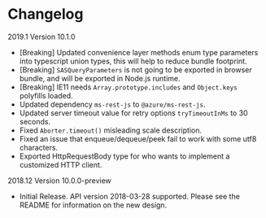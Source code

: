 # Changelog

2019.1 Version 10.1.0

* [Breaking] Updated convenience layer methods enum type parameters into typescript union types, this will help to reduce bundle footprint.
* [Breaking] `SASQueryParameters` is not going to be exported in browser bundle, and will be exported in Node.js runtime.
* [Breaking] IE11 needs `Array.prototype.includes` and `Object.keys` polyfills loaded.
* Updated dependency `ms-rest-js` to `@azure/ms-rest-js`.
* Updated server timeout value for retry options `tryTimeoutInMs` to 30 seconds.
* Fixed `Aborter.timeout()` misleading scale description.
* Fixed an issue that enqueue/dequeue/peek fail to work with some utf8 characters.
* Exported HttpRequestBody type for who wants to implement a customized HTTP client.  

2018.12 Version 10.0.0-preview

* Initial Release. API version 2018-03-28 supported. Please see the README for information on the new design.
